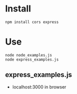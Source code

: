 # Install

    npm install cors express


# Use

    node node_examples.js
    node express_examples.js

## express_examples.js
- localhost:3000 in browser
